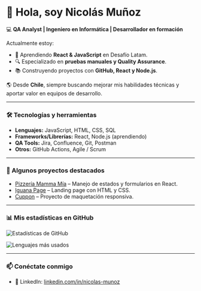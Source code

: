 # 👋 Hola, soy Nicolás Muñoz  

💻 **QA Analyst | Ingeniero en Informática | Desarrollador en formación**  

Actualmente estoy:
- 🚀 Aprendiendo **React & JavaScript** en Desafío Latam.  
- 🔍 Especializado en **pruebas manuales y Quality Assurance**.  
- 📚 Construyendo proyectos con **GitHub, React y Node.js**.  

🌎 Desde **Chile**, siempre buscando mejorar mis habilidades técnicas y aportar valor en equipos de desarrollo.  

---

### 🛠️ Tecnologías y herramientas
- **Lenguajes:** JavaScript, HTML, CSS, SQL  
- **Frameworks/Librerías:** React, Node.js (aprendiendo)  
- **QA Tools:** Jira, Confluence, Git, Postman  
- **Otros:** GitHub Actions, Agile / Scrum  

---

### 📂 Algunos proyectos destacados
- [Pizzería Mamma Mía](https://github.com/imignaciotwentythree/pizzeria-mammamia-2) – Manejo de estados y formularios en React.  
- [Iguana Page](https://github.com/imignaciotwentythree/iguana-page) – Landing page con HTML y CSS.  
- [Cuppon](https://github.com/imignaciotwentythree/cupon) – Proyecto de maquetación responsiva.  

---

### 📊 Mis estadísticas en GitHub
![Estadísticas de GitHub](https://github-readme-stats.vercel.app/api?username=imignaciotwentythree&show_icons=true&theme=tokyonight)  

![Lenguajes más usados](https://github-readme-stats.vercel.app/api/top-langs/?username=imignaciotwentythree&layout=compact&theme=tokyonight)  

---

### 📫 Conéctate conmigo
- 💼 LinkedIn: [linkedin.com/in/nicolas-munoz](https://linkedin.com/in/qanicolasmunoz)  

